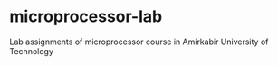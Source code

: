 # microprocessor-lab
Lab assignments of microprocessor course in Amirkabir University of Technology
